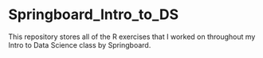 # Springboard_Intro_to_DS
This repository stores all of the R exercises that I worked on throughout my Intro to Data Science class by Springboard.
